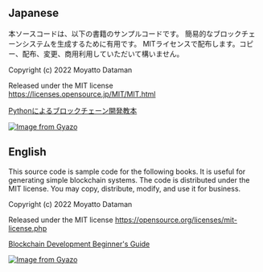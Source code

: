 
## Japanese
本ソースコードは、以下の書籍のサンプルコードです。
簡易的なブロックチェーンシステムを生成するために有用です。
MITライセンスで配布します。コピー、配布、変更、商用利用していただいて構いません。

Copyright (c) 2022 Moyatto Dataman

Released under the MIT license
https://licenses.opensource.jp/MIT/MIT.html

[Pythonによるブロックチェーン開発教本](https://www.amazon.co.jp/gp/product/B0B55XSBNZ)

[![Image from Gyazo](https://i.gyazo.com/9e54a0a29d733b1a02876595dadd0b00.png)](https://gyazo.com/9e54a0a29d733b1a02876595dadd0b00)

## English
This source code is sample code for the following books. 
It is useful for generating simple blockchain systems. 
The code is distributed under the MIT license. 
You may copy, distribute, modify, and use it for business.

Copyright (c) 2022 Moyatto Dataman

Released under the MIT license
https://opensource.org/licenses/mit-license.php

[Blockchain Development Beginner's Guide](https://www.amazon.com/dp/B0B7BLLDWQ)

[![Image from Gyazo](https://i.gyazo.com/1659ffca667ec50b0ef72165c6dbdc04.png)](https://gyazo.com/1659ffca667ec50b0ef72165c6dbdc04)


